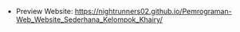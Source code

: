    - Preview Website: https://nightrunners02.github.io/Pemrograman-Web_Website_Sederhana_Kelompok_Khairy/
